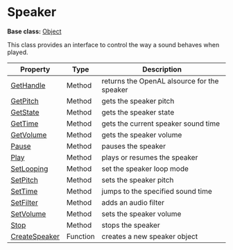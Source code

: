 # Speaker

**Base class:** [Object](Object.md)

This class provides an interface to control the way a sound behaves when played.

| Property | Type | Description |
| --- | --- | --- |
| [GetHandle](Speaker_GetHandle.md) | Method | returns the OpenAL alsource for the speaker |
| [GetPitch](Speaker_GetPitch.md) | Method | gets the speaker pitch |
| [GetState](Speaker_GetState.md) | Method | gets the speaker state |
| [GetTime](Speaker_GetTime.md) | Method | gets the current speaker sound time |
| [GetVolume](Speaker_GetVolume.md) | Method | gets the speaker volume |
| [Pause](Speaker_Pause.md) | Method | pauses the speaker |
| [Play](Speaker_Play.md) | Method | plays or resumes the speaker |
| [SetLooping](Speaker_SetLooping.md) | Method | set the speaker loop mode |
| [SetPitch](Speaker_SetPitch.md) | Method | sets the speaker pitch |
| [SetTime](Speaker_SetTime.md) | Method | jumps to the specified sound time |
| [SetFilter](Speaker_SetFilter.md) | Method | adds an audio filter |
| [SetVolume](Speaker_SetVolume.md) | Method | sets the speaker volume |
| [Stop](Speaker_Stop.md) | Method | stops the speaker |
| [CreateSpeaker](CreateSpeaker.md) | Function | creates a new speaker object |
